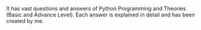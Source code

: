 It has vast questions and answers of Python Programming and Theories (Basic and Advance Level).
Each answer is explained in detail and has been created by me.
